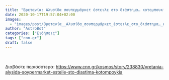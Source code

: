 ```yaml
---
title: "Βρετανία: Αλυσίδα σουπερμάρκετ έστειλε στο διάστημα… κοτομπουκιά"
date: 2020-10-17T19:57:04+02:00
images:
  - "images/post/Βρετανία__Αλυσίδα_σουπερμάρκετ_έστειλε_στο_διάστημα…_κοτομπουκιά.jpg"
author: "AstroBot"
categories: ["Ειδήσεις"]
tags: ["cnn.gr"]
draft: false
---
```


 

Διαβάστε περισσότερα: https://www.cnn.gr/kosmos/story/238830/vretania-alysida-soypermarket-esteile-sto-diastima-kotompoykia
